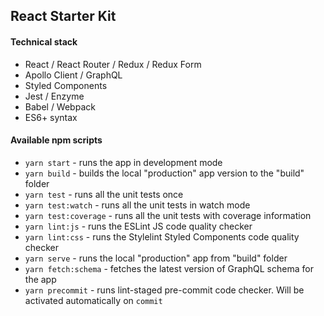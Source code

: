 ## React Starter Kit

#### Technical stack

* React / React Router / Redux / Redux Form
* Apollo Client / GraphQL
* Styled Components
* Jest / Enzyme
* Babel / Webpack
* ES6+ syntax

#### Available npm scripts

* `yarn start` - runs the app in development mode
* `yarn build` - builds the local "production" app version to the "build" folder
* `yarn test` - runs all the unit tests once
* `yarn test:watch` - runs all the unit tests in watch mode
* `yarn test:coverage` - runs all the unit tests with coverage information
* `yarn lint:js` - runs the ESLint JS code quality checker
* `yarn lint:css` - runs the Stylelint Styled Components code quality checker
* `yarn serve` - runs the local "production" app from "build" folder
* `yarn fetch:schema` - fetches the latest version of GraphQL schema for the app
* `yarn precommit` - runs lint-staged pre-commit code checker. Will be activated automatically on `commit`
